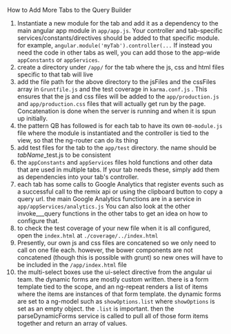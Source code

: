How to Add More Tabs to the Query Builder

1. Instantiate a new module for the tab and add it as a dependency to the main angular app module in `app/app.js`. Your controller and tab-specific services/constants/directives should be added to that specific module. 
 for example, `angular.module('myTab').controller(...` 
If instead you need the code in other tabs as well, you can add those to the app-wide `appConstants` or `appServices`.
1. create a directory under `/app/` for the tab where the js, css and html files specific to that tab will live
1. add the file path for the above directory to the jsFiles and the cssFiles array in `Gruntfile.js` and the test coverage in `karma.conf.js` . This ensures that the js and css files will be added to the `app/production.js` and `app/production.css` files that will actually get run by the page. Concatenation is done when the server is running and when it is spun up initially.
1. the pattern QB has followed is for each tab to have its own `00-module.js` file where the module is instantiated and the controller is tied to the view, so that the ng-router can do its thing
1. add test files for the tab to the `app/test` directory. the name should be *tabName*_test.js to be consistent
1. the `appConstants` and `appServices` files hold functions and other data that are used in multiple tabs. If your tab needs these, simply add them as dependencies into your tab's controller.
1. each tab has some calls to Google Analytics that register events such as a successful call to the remix api or using the clipboard button to copy a query url. the main Google Analytics functions are in a service in `app/appServices/analytics.js` You can also look at the other invoke___query functions in the other tabs to get an idea on how to configure that.
1. to check the test coverage of your new file when it is all configured, open the `index.html` at `./coverage/../index.html`
1. Presently, our own js and css files are concatened so we only need to call on one file each. however, the bower components are not concatened (though this is possible with grunt) so new ones will have to be included in the `/app/index.html` file
1. the multi-select boxes use the ui-select directive from the angular ui team. the dynamic forms are mostly custom written. there is a form template tied to the scope, and an ng-repeat renders a list of items where the items are instances of that form template. the dynamic forms are set to a ng-model such as `showOptions.list` where `showOptions` is set as an empty object. the `.list` is important.  then the parseDynamicForms service is called to pull all of those form items together and return an array of values.
